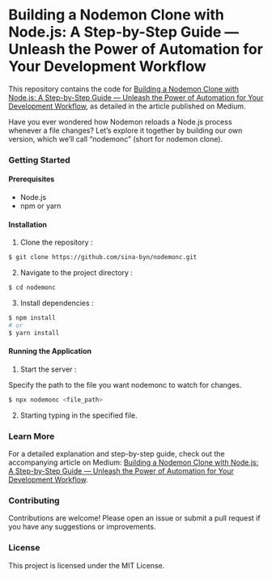 # Building a Nodemon Clone with Node.js: A Step-by-Step Guide — Unleash the Power of Automation for Your Development Workflow

This repository contains the code for [Building a Nodemon Clone with Node.js: A Step-by-Step Guide — Unleash the Power of Automation for Your Development Workflow](https://medium.com/@sina-byn/building-a-nodemon-clone-with-node-js-1e1e37dfe8f6), as detailed in the article published on Medium.

Have you ever wondered how Nodemon reloads a Node.js process whenever a file changes? Let’s explore it together by building our own version, which we’ll call “nodemonc” (short for nodemon clone).

### Getting Started
#### Prerequisites
- Node.js
- npm or yarn

#### Installation

1. Clone the repository :

```bash
$ git clone https://github.com/sina-byn/nodemonc.git
```

2. Navigate to the project directory :

```bash
$ cd nodemonc
```

3. Install dependencies :

```bash
$ npm install
# or
$ yarn install
```

#### Running the Application

1. Start the server :

Specify the path to the file you want nodemonc to watch for changes.

```bash
$ npx nodemonc <file_path>
```

2. Starting typing in the specified file.

### Learn More
For a detailed explanation and step-by-step guide, check out the accompanying article on Medium: [Building a Nodemon Clone with Node.js: A Step-by-Step Guide — Unleash the Power of Automation for Your Development Workflow](https://medium.com/@sina-byn/building-a-nodemon-clone-with-node-js-1e1e37dfe8f6).

### Contributing
Contributions are welcome! Please open an issue or submit a pull request if you have any suggestions or improvements.

### License
This project is licensed under the MIT License.
